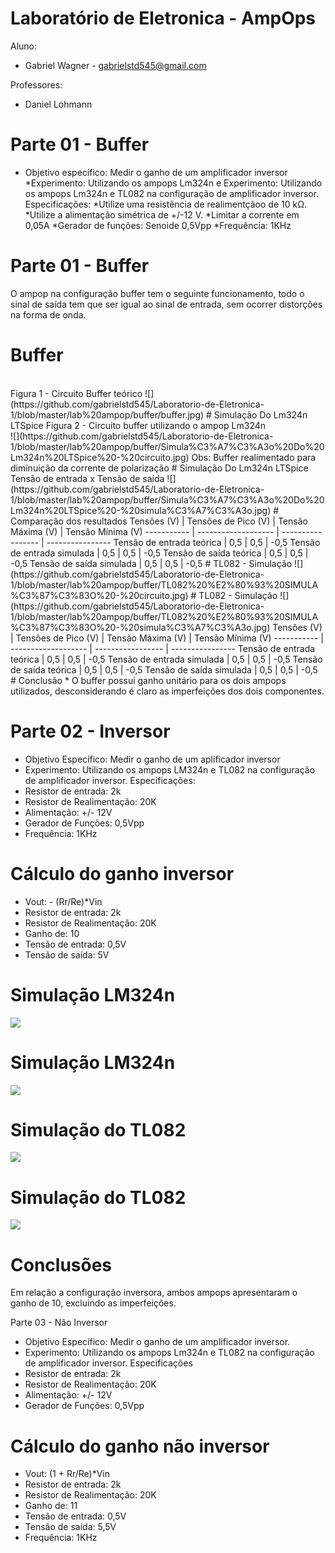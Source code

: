 # Laboratório de Eletronica - AmpOps
Aluno: 
* Gabriel Wagner - <gabrielstd545@gmail.com>

Professores: 
* Daniel Lohmann

# Parte 01 - Buffer
* Objetivo específico: Medir o ganho de um amplificador inversor
*Experimento: Utilizando os ampops Lm324n e Experimento: Utilizando os ampops Lm324n e TL082 na configuração de amplificador inversor.
Especificações: 
*Utilize uma resistência de realimentçãoo de 10 kΩ.
*Utilize a alimentação simétrica de +/-12 V.
*Limitar a corrente em 0,05A
*Gerador de funções: Senoide 0,5Vpp
*Frequência: 1KHz
# Parte 01 - Buffer
O ampop na configuração buffer tem o seguinte funcionamento, todo o sinal de saída tem que ser igual ao sinal de entrada, sem ocorrer distorções na forma de onda.
# Buffer
<br/>
Figura 1 - Circuito Buffer teórico
![](https://github.com/gabrielstd545/Laboratorio-de-Eletronica-1/blob/master/lab%20ampop/buffer/buffer.jpg)
# Simulação Do Lm324n LTSpice
Figura 2 - Circuito buffer utilizando o ampop Lm324n
<br/>
![](https://github.com/gabrielstd545/Laboratorio-de-Eletronica-1/blob/master/lab%20ampop/buffer/Simula%C3%A7%C3%A3o%20Do%20Lm324n%20LTSpice%20-%20circuito.jpg)
Obs: Buffer realimentado para diminuição da corrente de polarização
# Simulação Do Lm324n LTSpice 
Tensão de entrada x Tensão de saída
![](https://github.com/gabrielstd545/Laboratorio-de-Eletronica-1/blob/master/lab%20ampop/buffer/Simula%C3%A7%C3%A3o%20Do%20Lm324n%20LTSpice%20-%20simula%C3%A7%C3%A3o.jpg)
# Comparação dos resultados
Tensões (V) | Tensões de Pico (V) | Tensão Máxima (V) | Tensão Mínima (V)
----------- | ------------------- | ----------------- | ----------------
Tensão de entrada teórica | 0,5 | 0,5 | -0,5 
Tensão de entrada simulada | 0,5 | 0,5 | -0,5
Tensão de saída teórica | 0,5 | 0,5 | -0,5
Tensão de saída simulada | 0,5 | 0,5 | -0,5
# TL082 - Simulação
![](https://github.com/gabrielstd545/Laboratorio-de-Eletronica-1/blob/master/lab%20ampop/buffer/TL082%20%E2%80%93%20SIMULA%C3%87%C3%83O%20-%20circuito.jpg)
# TL082 - Simulação
![](https://github.com/gabrielstd545/Laboratorio-de-Eletronica-1/blob/master/lab%20ampop/buffer/TL082%20%E2%80%93%20SIMULA%C3%87%C3%83O%20-%20simula%C3%A7%C3%A3o.jpg)
Tensões (V) | Tensões de Pico (V) | Tensão Máxima (V) | Tensão Mínima (V)
----------- | ------------------- | ----------------- | ----------------
Tensão de entrada teórica | 0,5 | 0,5 | -0,5 
Tensão de entrada simulada | 0,5 | 0,5 | -0,5
Tensão de saída teórica | 0,5 | 0,5 | -0,5
Tensão de saída simulada | 0,5 | 0,5 | -0,5
# Conclusão
* O buffer possui ganho unitário para os dois ampops utilizados, desconsiderando é claro as imperfeições dos dois componentes.

# Parte 02 - Inversor
* Objetivo Específico: Medir o ganho de um aplificador inversor
* Experimento: Utilizando os ampops LM324n e TL082 na configuração de amplificador inversor.
Especificações:
* Resistor de entrada: 2k
* Resistor de Realimentação: 20K
* Alimentação: +/- 12V
* Gerador de Funções: 0,5Vpp
* Frequência: 1KHz
# Cálculo do ganho inversor
* Vout: - (Rr/Re)*Vin
* Resistor de entrada: 2k
* Resistor de Realimentação: 20K
* Ganho de: 10
* Tensão de entrada: 0,5V
* Tensão de saída: 5V
# Simulação LM324n
![](https://github.com/gabrielstd545/Laboratorio-de-Eletronica-1/blob/master/lab%20ampop/inversor/simula%C3%A7%C3%A3o%20lm324%20circuito.jpg)
# Simulação LM324n
![](https://github.com/gabrielstd545/Laboratorio-de-Eletronica-1/blob/master/lab%20ampop/inversor/lm324%20SIMULA%C3%87%C3%83O%20-%20grafico.jpg)
# Simulação do TL082
![](https://github.com/gabrielstd545/Laboratorio-de-Eletronica-1/blob/master/lab%20ampop/inversor/TL082%20%E2%80%93%20SIMULA%C3%87%C3%83O%20-%20circuito.jpg)
# Simulação do TL082
![](https://github.com/gabrielstd545/Laboratorio-de-Eletronica-1/blob/master/lab%20ampop/inversor/TL082%20%E2%80%93%20SIMULA%C3%87%C3%83O%20-%20grafico.jpg)
# Conclusões
Em relação a configuração inversora, ambos ampops apresentaram o ganho de 10, excluindo as imperfeições.

Parte 03 - Não Inversor
* Objetivo Específico: Medir o ganho de um amplificador inversor.
* Experimento: Utilizando os ampops Lm324n e TL082 na configuração de amplificador inversor.
Especificações
* Resistor de entrada: 2k
* Resistor de Realimentação: 20K
* Alimentação: +/- 12V
* Gerador de Funções: 0,5Vpp
# Cálculo do ganho não inversor
* Vout: (1 + Rr/Re)*Vin
* Resistor de entrada: 2k
* Resistor de Realimentação: 20K
* Ganho de: 11
* Tensão de entrada: 0,5V
* Tensão de saída: 5,5V
* Frequência: 1KHz


